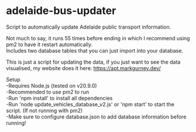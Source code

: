 # adelaide-bus-updater
Script to automatically update Adelaide public transport information.  

Not much to say, it runs 55 times before ending in which I recommend using pm2 to have it restart automatically.  
Includes two database tables that you can just import into your database.  

This is just a script for updating the data, if you just want to see the data visualised, my website does it here: https://apt.markgurney.dev/

Setup  
-Requires Node.js (tested on v20.9.0)  
-Recommended to use pm2 to run  
-Run 'npm install' to install all dependencies  
-Run 'node update_vehicles_database_v2.js' or 'npm start' to start the script. (If not running with pm2)  
-Make sure to configure database.json to add database information before running!  